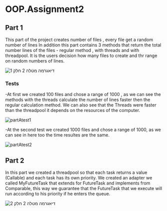
# OOP.Assignment2

## Part 1

This part of the project creates number of files , every file get a random number of 
lines In addition this part contains 3 methods that return the total number lines of the files - regular 
method , with threads and with threadpool.
It is the users decision how many files to create and thr range on random numbers of lines.


![דיאגרמה מטלה 2 חלק 1](https://user-images.githubusercontent.com/118611563/211901497-7c5664bc-9b29-4970-942a-554fdae327e9.jpg)

### Tests
-At first we created 100 files and chose a range of 1000 , as we can see
the methods with the threads calculate the number of lines faster then the 
regular calculation method. 
We can also see that the Threads were faster than the threadpool it depends on the resources of the computer.

![partAtest1](https://user-images.githubusercontent.com/118611563/211890219-cdfd2801-369e-4fb5-a1de-91ebd1f78fdc.jpg)

-At the second test we created 1000 files and chose a range of 1000, as we can see in here too
the time resultes are the same.

![partAtest2](https://user-images.githubusercontent.com/118611563/211892504-45bf97a9-b4ca-4631-9e53-fbb2645684cf.jpg)



## Part 2

In this part we created a threadpool so that each task returns a value (Callable) and each task has its own priority.
We created an adapter we called MyFutureTask that extends for FutureTask and 
implements from Comparable, this way we guarantee that the FutureTask that we 
execute will run according to his priority if he enters the queue.

![דיאגרמה מטלה 2 חלק 2](https://user-images.githubusercontent.com/118611563/211902140-32f72ec8-1e61-4d32-94b6-443f2912d153.jpg)


